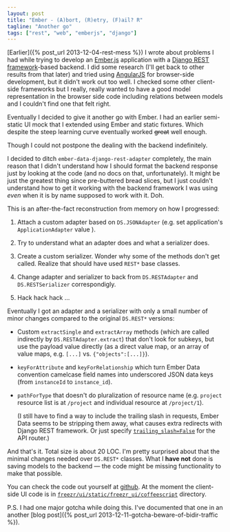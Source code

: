 ```yaml
---
layout: post
title: "Ember - (A)bort, (R)etry, (F)ail? R"
tagline: "Another go"
tags: ["rest", "web", "emberjs", "django"]
---
```


[Earlier]({% post_url 2013-12-04-rest-mess %}) I wrote about problems
I had while trying to develop an [Ember.js](http://emberjs.com)
application with a [Django REST
framework](http://django-rest-framework.org/)-based backend. I did
some research (I'll get back to other results from that later) and
tried using [AngularJS](http://angularjs.org/) for browser-side
development, but it didn't work out too well. I checked some other
client-side frameworks but I really, really wanted to have a good
model representation in the browser side code including relations
between models and I couldn't find one that felt right.

Eventually I decided to give it another go with Ember. I had an
earlier semi-static UI mock that I extended using Ember and static
fixtures. Which despite the steep learning curve eventually worked
<strike>great</strike> well enough.

Though I could not postpone the dealing with the backend indefinitely.

I decided to ditch `ember-data-django-rest-adapter` completely, the
main reason that I didn't understand how I should format the backend
response just by looking at the code (and no docs on that,
unfortunately). It might be just the greatest thing since pre-buttered
bread slices, but I just couldn't understand how to get it working
with the backend framework I was using *even* when it is by name
supposed to work with it. Doh.

This is an after-the-fact reconstruction from memory on how I
progressed:

1. Attach a custom adapter based on `DS.JSONAdapter` (e.g. set
   application's `ApplicationAdapter` value ).

2. Try to understand what an adapter does and what a serializer does.

3. Create a custom serializer. Wonder why some of the methods don't
   get called. Realize that should have used `REST*` base classes.

4. Change adapter and serializer to back from `DS.RESTAdapter` and
   `DS.RESTSerializer` correspondigly.

5. Hack hack hack ...

Eventually I got an adapter and a serializer with only a small number
of minor changes compared to the original `DS.REST*` versions:

* Custom `extractSingle` and `extractArray` methods (which are called
  indirectly by `DS.RESTAdapter.extract`) that don't look for subkeys,
  but use the payload value directly (as a direct value map, or an
  array of value maps, e.g. `[...]` vs. `{"objects":[...]}`).

* `keyForAttribute` and `keyForRelationship` which turn Ember Data
  convention camelcase field names into underscored JSON data keys
  (from `instanceId` to `instance_id`).

* `pathForType` that doesn't do pluralization of resource name
  (e.g. `project` resource list is at `/project` and individual
  resource at `/project/1`).

  (I still have to find a way to include the trailing slash in
  requests, Ember Data seems to be stripping them away, what causes
  extra redirects with Django REST framework. Or just specify
  [`trailing_slash=False`](http://django-rest-framework.org/api-guide/routers#simplerouter)
  for the API router.)

And that's it. Total size is about 20 LOC. I'm pretty surprised about
that the minimal changes needed over `DS.REST*` classes. What I **have
not** done is saving models to the backend — the code might be missing
functionality to make that possible.

You can check the code out yourself at
[github](https://github.com/santtu/freezr). At the moment the
client-side UI code is in
[`freezr/ui/static/freezr_ui/coffeescript`](https://github.com/santtu/freezr/tree/master/freezr/ui/static/freezr_ui/coffeescript)
directory.

P.S. I had one major gotcha while doing this. I've documented that one
in an another [blog post]({% post_url 2013-12-11-gotcha-beware-of-bidir-traffic %}).